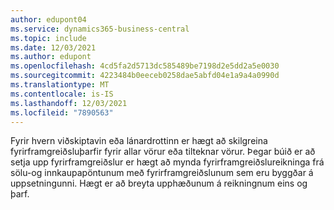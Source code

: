 ```yaml
---
author: edupont04
ms.service: dynamics365-business-central
ms.topic: include
ms.date: 12/03/2021
ms.author: edupont
ms.openlocfilehash: 4cd5fa2d5713dc585489be7198d2e5dd2a5e0030
ms.sourcegitcommit: 4223484b0eeceb0258dae5abfd04e1a9a4a0990d
ms.translationtype: MT
ms.contentlocale: is-IS
ms.lasthandoff: 12/03/2021
ms.locfileid: "7890563"
---
```

Fyrir hvern viðskiptavin eða lánardrottinn er hægt að skilgreina fyrirframgreiðsluþarfir fyrir allar vörur eða tilteknar vörur. Þegar búið er að setja upp fyrirframgreiðslur er hægt að mynda fyrirframgreiðslureikninga frá sölu-og innkaupapöntunum með fyrirframgreiðslunum sem eru byggðar á uppsetningunni. Hægt er að breyta upphæðunum á reikningnum eins og þarf.  
